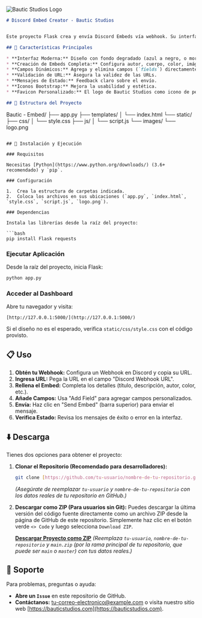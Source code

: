 ![Bautic Studios Logo](https://mir-s3-cdn-cf.behance.net/project_modules/max_632_webp/ca4ab0226866091.6835ef0b40165.png)
```markdown
# Discord Embed Creator - Bautic Studios


Este proyecto Flask crea y envía Discord Embeds vía webhook. Su interfaz es moderna y visualmente atractiva, inspirada en "OnlyPipe" y "Paysend link", con un fondo degradado vibrante, glassmorphism sutil y sin sombras.

## 🌟 Características Principales

* **Interfaz Moderna:** Diseño con fondo degradado (azul a negro, o morado oscuro a vibrante, similar a OnlyPipe), glassmorphism y estilo sin sombras.
* **Creación de Embeds Completa:** Configura autor, cuerpo, color, imágenes, pie de página y timestamp.
* **Campos Dinámicos:** Agrega y elimina campos (`fields`) directamente desde la interfaz.
* **Validación de URL:** Asegura la validez de las URLs.
* **Mensajes de Estado:** Feedback claro sobre el envío.
* **Iconos Bootstrap:** Mejora la usabilidad y estética.
* **Favicon Personalizado:** El logo de Bautic Studios como icono de pestaña.

## 📂 Estructura del Proyecto

```

Bautic - Embed/
├── app.py
├── templates/
│   └── index.html
└── static/
├── css/
│   └── style.css
├── js/
│   └── script.js
└── images/
└── logo.png

````

## 🚀 Instalación y Ejecución

### Requisitos

Necesitas [Python](https://www.python.org/downloads/) (3.6+ recomendado) y `pip`.

### Configuración

1.  Crea la estructura de carpetas indicada.
2.  Coloca los archivos en sus ubicaciones (`app.py`, `index.html`, `style.css`, `script.js`, `logo.png`).

### Dependencias

Instala las librerías desde la raíz del proyecto:

```bash
pip install Flask requests
````

### Ejecutar Aplicación

Desde la raíz del proyecto, inicia Flask:

```bash
python app.py
```

### Acceder al Dashboard

Abre tu navegador y visita:

```
[http://127.0.0.1:5000/](http://127.0.0.1:5000/)
```

Si el diseño no es el esperado, verifica `static/css/style.css` con el código provisto.

## 📋 Uso

1.  **Obtén tu Webhook:** Configura un Webhook en Discord y copia su URL.
2.  **Ingresa URL:** Pega la URL en el campo "Discord Webhook URL".
3.  **Rellena el Embed:** Completa los detalles (título, descripción, autor, color, etc.).
4.  **Añade Campos:** Usa "Add Field" para agregar campos personalizados.
5.  **Envía:** Haz clic en "Send Embed" (barra superior) para enviar el mensaje.
6.  **Verifica Estado:** Revisa los mensajes de éxito o error en la interfaz.

## ⬇️ Descarga

Tienes dos opciones para obtener el proyecto:

1.  **Clonar el Repositorio (Recomendado para desarrolladores):**

    ```bash
    git clone [https://github.com/tu-usuario/nombre-de-tu-repositorio.git](https://github.com/tu-usuario/nombre-de-tu-repositorio.git)
    ```

    *(Asegúrate de reemplazar `tu-usuario` y `nombre-de-tu-repositorio` con los datos reales de tu repositorio en GitHub.)*

2.  **Descargar como ZIP (Para usuarios sin Git):**
    Puedes descargar la última versión del código fuente directamente como un archivo ZIP desde la página de GitHub de este repositorio. Simplemente haz clic en el botón verde `<> Code` y luego selecciona `Download ZIP`.

    [**Descargar Proyecto como ZIP**](https://www.google.com/search?q=https://github.com/tu-usuario/nombre-de-tu-repositorio/archive/refs/heads/main.zip)
    *(Reemplaza `tu-usuario`, `nombre-de-tu-repositorio` y `main.zip` (por la rama principal de tu repositorio, que puede ser `main` o `master`) con tus datos reales.)*

## 🤝 Soporte

Para problemas, preguntas o ayuda:

  * **Abre un `Issue`** en este repositorio de GitHub.
  * **Contáctanos:** [tu-correo-electronico@example.com](mailto:tu-correo-electronico@example.com) o visita nuestro sitio web [https://bauticstudios.com](https://bauticstudios.com).

<!-- end list -->

```
```

